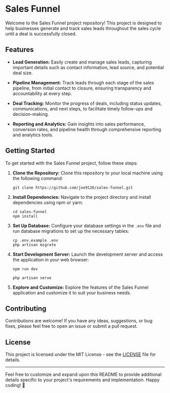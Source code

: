 # Sales Funnel

Welcome to the Sales Funnel project repository! This project is designed to help businesses generate and track sales leads throughout the sales cycle until a deal is successfully closed. 

## Features

- **Lead Generation:** Easily create and manage sales leads, capturing important details such as contact information, lead source, and potential deal size.
  
- **Pipeline Management:** Track leads through each stage of the sales pipeline, from initial contact to closure, ensuring transparency and accountability at every step.

- **Deal Tracking:** Monitor the progress of deals, including status updates, communications, and next steps, to facilitate timely follow-ups and decision-making.

- **Reporting and Analytics:** Gain insights into sales performance, conversion rates, and pipeline health through comprehensive reporting and analytics tools.

## Getting Started

To get started with the Sales Funnel project, follow these steps:

1. **Clone the Repository:** Clone this repository to your local machine using the following command:
   ```
   git clone https://github.com/joe9126/sales-funnel.git
   ```

2. **Install Dependencies:** Navigate to the project directory and install dependencies using npm or yarn:
   ```
   cd sales-funnel
   npm install
   ```

3. **Set Up Database:** Configure your database settings in the `.env` file and run database migrations to set up the necessary tables:
   ```
   cp .env.example .env
   php artisan migrate
   ```

4. **Start Development Server:** Launch the development server and access the application in your web browser:
   ```
   npm run dev
   ```
    ```
   php artisan serve
   ```

5. **Explore and Customize:** Explore the features of the Sales Funnel application and customize it to suit your business needs.

## Contributing

Contributions are welcome! If you have any ideas, suggestions, or bug fixes, please feel free to open an issue or submit a pull request.

## License

This project is licensed under the MIT License - see the [LICENSE](LICENSE) file for details.

---

Feel free to customize and expand upon this README to provide additional details specific to your project's requirements and implementation. Happy coding! 🚀
